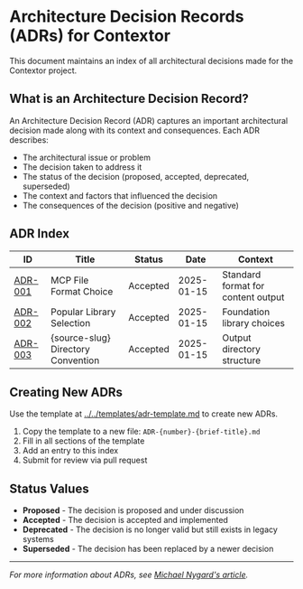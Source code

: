 # Architecture Decision Records (ADRs) for Contextor

This document maintains an index of all architectural decisions made for the Contextor project.

## What is an Architecture Decision Record?

An Architecture Decision Record (ADR) captures an important architectural decision made along with its context and consequences. Each ADR describes:

- The architectural issue or problem
- The decision taken to address it
- The status of the decision (proposed, accepted, deprecated, superseded)
- The context and factors that influenced the decision  
- The consequences of the decision (positive and negative)

## ADR Index

| ID | Title | Status | Date | Context |
|----|-------|--------|------|---------|
| [ADR-001](ADR-001-mcp-file-format.md) | MCP File Format Choice | Accepted | 2025-01-15 | Standard format for content output |
| [ADR-002](ADR-002-popular-libraries.md) | Popular Library Selection | Accepted | 2025-01-15 | Foundation library choices |
| [ADR-003](ADR-003-context-directory.md) | {source-slug} Directory Convention | Accepted | 2025-01-15 | Output directory structure |

## Creating New ADRs

Use the template at [../../templates/adr-template.md](../../templates/adr-template.md) to create new ADRs.

1. Copy the template to a new file: `ADR-{number}-{brief-title}.md`
2. Fill in all sections of the template
3. Add an entry to this index
4. Submit for review via pull request

## Status Values

- **Proposed** - The decision is proposed and under discussion
- **Accepted** - The decision is accepted and implemented
- **Deprecated** - The decision is no longer valid but still exists in legacy systems  
- **Superseded** - The decision has been replaced by a newer decision

---

*For more information about ADRs, see [Michael Nygard's article](http://thinkrelevance.com/blog/2011/11/15/documenting-architecture-decisions).*
